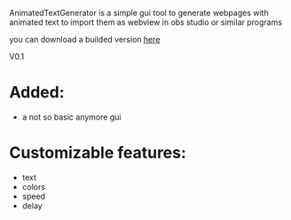 AnimatedTextGenerator is a simple gui tool to generate webpages with animated text to import them as webview in obs studio or similar programs 

you can download a builded version [here](http://billyexe.wtf/AnimatedTextGenerator/AnimatedTextGenerator.exe)

V0.1
# Added:
* a not so basic anymore gui

# Customizable features:
* text
* colors
* speed
* delay
